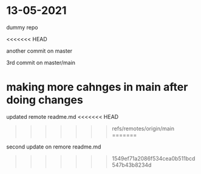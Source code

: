 # 13-05-2021
dummy repo

<<<<<<< HEAD

 another commit on master
 

 3rd commit on master/main

making more cahnges in main after doing changes
=======
updated remote readme.md
<<<<<<< HEAD
>>>>>>> refs/remotes/origin/main
=======

second update on remore readme.md
>>>>>>> 1549ef71a2086f534cea0b511bcd547b43b8234d
